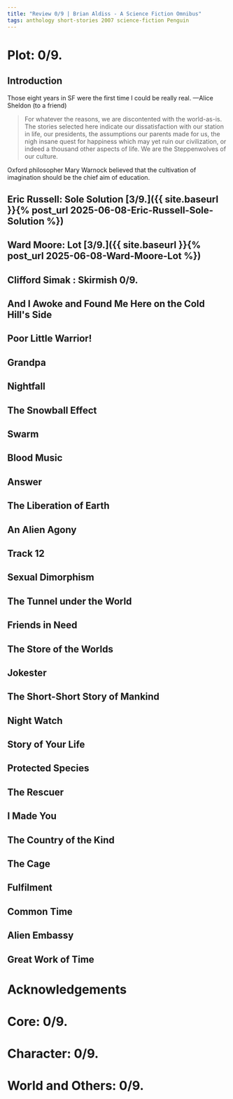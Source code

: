 ```yaml
---
title: "Review 0/9 | Brian Aldiss - A Science Fiction Omnibus"
tags: anthology short-stories 2007 science-fiction Penguin 
---
```



# Plot: 0/9.

## Introduction
Those eight years in SF were the first time I could be really real. —Alice Sheldon (to a friend)

> For whatever the reasons, we are discontented with the world-as-is. The stories selected here indicate our dissatisfaction with our station in life, our presidents, the assumptions our parents made for us, the nigh insane quest for happiness which may yet ruin our civilization, or indeed a thousand other aspects of life. We are the Steppenwolves of our culture.

Oxford philosopher Mary Warnock believed that the cultivation of imagination should be the chief aim of education.

## Eric Russell: Sole Solution [3/9.]({{ site.baseurl }}{% post_url 2025-06-08-Eric-Russell-Sole-Solution %})

## Ward Moore: Lot [3/9.]({{ site.baseurl }}{% post_url 2025-06-08-Ward-Moore-Lot %})

## Clifford Simak : Skirmish 0/9.

## And I Awoke and Found Me Here on the Cold Hill's Side

## Poor Little Warrior!

## Grandpa

## Nightfall

## The Snowball Effect

## Swarm

## Blood Music

## Answer

## The Liberation of Earth

## An Alien Agony

## Track 12

## Sexual Dimorphism

## The Tunnel under the World

## Friends in Need

## The Store of the Worlds

## Jokester

## The Short-Short Story of Mankind

## Night Watch

## Story of Your Life

## Protected Species

## The Rescuer

## I Made You

## The Country of the Kind

## The Cage

## Fulfilment

## Common Time

## Alien Embassy

## Great Work of Time

# Acknowledgements

# Core: 0/9.

# Character: 0/9.

# World and Others: 0/9.

